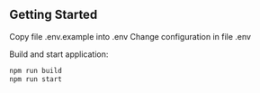 ## Getting Started

Copy file .env.example into .env
Change configuration in file .env

Build and start application:

```bash
npm run build
npm run start
```